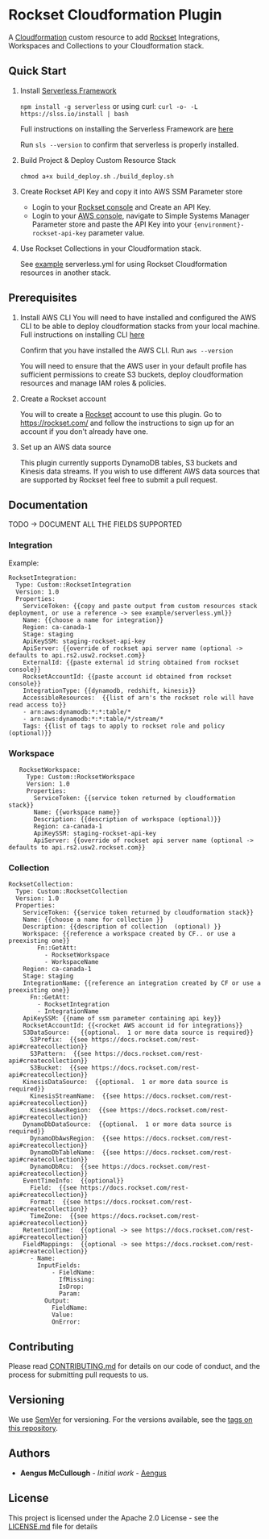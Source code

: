 # Rockset Cloudformation Plugin

A [Cloudformation](https://aws.amazon.com/cloudformation/) custom resource to add  [Rockset](https://rockset.com/) 
Integrations, Workspaces and Collections to your Cloudformation stack.

## Quick Start

1.  Install [Serverless Framework](https://serverless.com/framework/)

      `npm install -g serverless` or using curl: `curl -o- -L https://slss.io/install | bash` 
      
      Full instructions on installing the Serverless Framework are [here](https://serverless.com/framework/docs/getting-started/)
          
      Run `sls --version` to confirm that serverless is properly installed.

2.  Build Project & Deploy Custom Resource Stack

    `chmod a+x build_deploy.sh`
    `./build_deploy.sh`

3.  Create Rockset API Key and copy it into AWS SSM Parameter store
    
    - Login to your [Rockset console](https://console.rockset.com/) and Create an API Key.
    - Login to your [AWS console](https://console.aws.amazon.com/), navigate to Simple 
    Systems Manager Parameter store and paste the API Key into your `{environment}-rockset-api-key`
     parameter value.
     
4.  Use Rockset Collections in your Cloudformation stack.  

    See [example](example/serverless.yml) serverless.yml for using Rockset Cloudformation resources 
    in another stack.
    

## Prerequisites

1.  Install AWS CLI
    You will need to have installed and configured the AWS CLI to be able to deploy cloudformation stacks from your local machine.  
    Full instructions on installing CLI [here](https://docs.aws.amazon.com/cli/latest/userguide/cli-chap-install.html)
    
    Confirm that you have installed the AWS CLI.  Run `aws --version` 

    You will need to ensure that the AWS user in your default profile has sufficient permissions to create S3 buckets, deploy cloudformation resources and
    manage IAM roles & policies.

2.  Create a Rockset account

    You will to create a [Rockset](https://rockset.com/) account to use this plugin.  Go to https://rockset.com/  and follow the instructions to sign up for an 
    account if you don't already have one.

3.  Set up an AWS data source

    This plugin currently supports DynamoDB tables, S3 buckets and Kinesis data streams.  If you wish to use different AWS data sources that are supported by Rockset
    feel free to submit a pull request.     

 
## Documentation
TODO -> DOCUMENT ALL THE FIELDS SUPPORTED

### Integration

Example:
```
RocksetIntegration:
  Type: Custom::RocksetIntegration
  Version: 1.0
  Properties:
    ServiceToken: {{copy and paste output from custom resources stack deployment, or use a reference -> see example/serverless.yml}}
    Name: {{choose a name for integration}}
    Region: ca-canada-1
    Stage: staging
    ApiKeySSM: staging-rockset-api-key
    ApiServer: {{override of rockset api server name (optional -> defaults to api.rs2.usw2.rockset.com}}
    ExternalId: {{paste external id string obtained from rockset console}}
    RocksetAccountId: {{paste account id obtained from rockset console}}
    IntegrationType: {{dynamodb, redshift, kinesis}}
    AccessibleResources:  {{list of arn's the rockset role will have read access to}}
    - arn:aws:dynamodb:*:*:table/*
    - arn:aws:dynamodb:*:*:table/*/stream/*
    Tags: {{list of tags to apply to rockset role and policy (optional)}}
```

### Workspace
```
   RocksetWorkspace:
     Type: Custom::RocksetWorkspace
     Version: 1.0
     Properties:
       ServiceToken: {{service token returned by cloudformation stack}}
       Name: {{workspace name}}
       Description: {{description of workspace (optional)}}
       Region: ca-canada-1
       ApiKeySSM: staging-rockset-api-key
       ApiServer: {{override of rockset api server name (optional -> defaults to api.rs2.usw2.rockset.com}}
```

### Collection
```
RocksetCollection:
  Type: Custom::RocksetCollection
  Version: 1.0
  Properties:
    ServiceToken: {{service token returned by cloudformation stack}}
    Name: {{choose a name for collection }}
    Description: {{description of collection  (optional) }}
    Workspace: {{reference a workspace created by CF.. or use a preexisting one}}
        Fn::GetAtt:
          - RocksetWorkspace
          - WorkspaceName
    Region: ca-canada-1
    Stage: staging
    IntegrationName: {{reference an integration created by CF or use a preexisting one}}
      Fn::GetAtt:
        - RocksetIntegration
        - IntegrationName
    ApiKeySSM: {{name of ssm parameter containing api key}}
    RocksetAccountId: {{<rocket AWS account id for integrations}}
    S3DataSource:   {{optional.  1 or more data source is required}}
      S3Prefix:  {{see https://docs.rockset.com/rest-api#createcollection}}
      S3Pattern:  {{see https://docs.rockset.com/rest-api#createcollection}}
      S3Bucket:  {{see https://docs.rockset.com/rest-api#createcollection}}
    KinesisDataSource:  {{optional.  1 or more data source is required}}
      KinesisStreamName:  {{see https://docs.rockset.com/rest-api#createcollection}}
      KinesisAwsRegion:  {{see https://docs.rockset.com/rest-api#createcollection}}
    DynamoDbDataSource:  {{optional.  1 or more data source is required}}
      DynamoDbAwsRegion:  {{see https://docs.rockset.com/rest-api#createcollection}}
      DynamoDbTableName:  {{see https://docs.rockset.com/rest-api#createcollection}}
      DynamoDbRcu:  {{see https://docs.rockset.com/rest-api#createcollection}}
    EventTimeInfo:  {{optional}}
      Field:  {{see https://docs.rockset.com/rest-api#createcollection}}
      Format:  {{see https://docs.rockset.com/rest-api#createcollection}}
      TimeZone:  {{see https://docs.rockset.com/rest-api#createcollection}}
    RetentionTime:  {{optional -> see https://docs.rockset.com/rest-api#createcollection}}
    FieldMappings:  {{optional -> see https://docs.rockset.com/rest-api#createcollection}}
      - Name:
        InputFields:
            - FieldName:
              IfMissing:
              IsDrop:
              Param:
          Output:
            FieldName:
            Value:
            OnError:
```
## Contributing

Please read [CONTRIBUTING.md](CONTRIBUTING.md) for details on our code of conduct, and the process for submitting pull requests to us.

## Versioning

We use [SemVer](http://semver.org/) for versioning. For the versions available, see the [tags on this repository](https://github.com/your/project/tags). 

## Authors

* **Aengus McCullough** - *Initial work* - [Aengus](https://github.com/aengus1)

## License

This project is licensed under the Apache 2.0 License - see the [LICENSE.md](LICENSE.md) file for details
